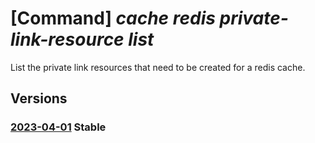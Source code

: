 # [Command] _cache redis private-link-resource list_

List the private link resources that need to be created for a redis cache.

## Versions

### [2023-04-01](/Resources/mgmt-plane/L3N1YnNjcmlwdGlvbnMve30vcmVzb3VyY2Vncm91cHMve30vcHJvdmlkZXJzL21pY3Jvc29mdC5jYWNoZS9yZWRpcy97fS9wcml2YXRlbGlua3Jlc291cmNlcw==/2023-04-01.xml) **Stable**

<!-- mgmt-plane /subscriptions/{}/resourcegroups/{}/providers/microsoft.cache/redis/{}/privatelinkresources 2023-04-01 -->
